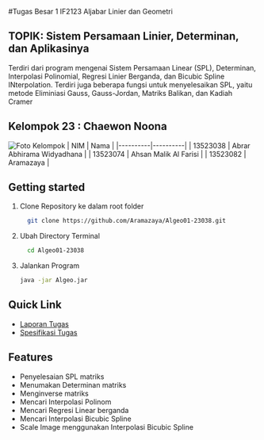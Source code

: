 #Tugas Besar 1 IF2123 Aljabar Linier dan Geometri

## TOPIK: Sistem Persamaan Linier, Determinan, dan Aplikasinya
Terdiri dari program mengenai Sistem Persamaan Linear (SPL), Determinan, Interpolasi Polinomial, Regresi Linier Berganda, dan Bicubic Spline INterpolation. Terdiri juga beberapa fungsi untuk menyelesaikan SPL, yaitu metode Eliminiasi Gauss, Gauss-Jordan, Matriks Balikan, dan Kadiah Cramer

## Kelompok 23 : Chaewon Noona
![Foto Kelompok]((https://github.com/Aramazaya/Algeo01-23038/blob/main/S__5046365.jpg))
| NIM | Nama |
|----------|----------|
| 13523038 | Abrar Abhirama Widyadhana  |
| 13523074    | Ahsan Malik Al Farisi   |
| 13523082    | Aramazaya   | 

## Getting started
1. Clone Repository ke dalam root folder
   ```bash
     git clone https://github.com/Aramazaya/Algeo01-23038.git
    ```
3. Ubah Directory Terminal
   ```bash
     cd Algeo01-23038
    ```
5. Jalankan Program 
    ```bash
    java -jar Algeo.jar
    ```

## Quick Link
- [Laporan Tugas](https://docs.google.com/document/d/1lHOZ_ZN5qnCx2jLqxeyzMAcxCTxImhvZqTLU5hUFyqc/edit?tab=t.0)
- [Spesifikasi Tugas](https://docs.google.com/document/d/1_VVhIat1qDTyzMbPL2if3Rct3LGREfEYWxBFMCOeeUM/edit?tab=t.0)

## Features
- Penyelesaian SPL matriks
- Menumakan Determinan matriks
- Menginverse matriks
- Mencari Interpolasi Polinom
- Mencari Regresi Linear berganda
- Mencari Interpolasi Bicubic Spline
- Scale Image menggunakan Interpolasi Bicubic Spline
